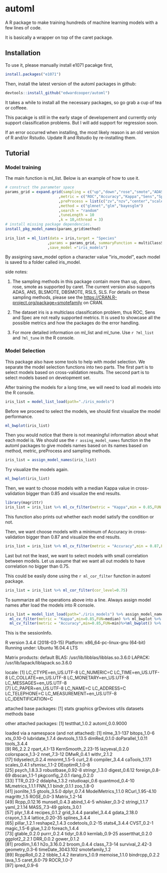 # automl
A R package to make training hundreds of machine learning models with a few lines of code. 

It is basically a wrapper on top of the caret package.

## Installation 



To use it, please manually install e1071 pacakge first,
```r
install.packages("e1071")
```
Then, install the latest version of the automl packages in github: 
```r
devtools::install_github("edwardcooper/automl")
```
It takes a while to install all the necessary packages, so go grab a cup of tea or coffeee. 


This pacakge is still in the early stage of developement and currently only support classification problems. But I will add support for regression soon. 

If an error occurred when installing, the most likely reason is an old version of R and/or Rstudio. Update R and Rstudio by re-installing them. 

## Tutorial


### Model training
The main function is ml_list. Below is an example of how to use it. 



```r
# construct the parameter space
params_grid = expand.grid(sampling = c("up","down","rose","smote","ADAS")
                        ,metric = c("ROC","Accuracy","Kappa","Sens","Spec")
                        ,preProcess = list(c("zv","nzv","center","scale"),c("center","scale"))
                        ,method = c("glmnet","glm","bayesglm")
                        ,search = "random"
                        ,tuneLength = 10
                        ,k = 10,nthread = 3)
# install missing package dependencies.
install_pkg_model_names(params_grid$method)
 
iris_list = ml_list(data = iris,target = "Species"
                   ,params = params_grid, summaryFunction = multiClassSummary
                   ,save_model ="iris_models")
```

By assigning save_model option a character value "iris_model", each model is saved to a folder called iris_model.


side notes:

1. The sampling methods in this package contain more than up, down, rose, smote as supported by caret. The current version also supports ADAS, ANS, BLSMOTE, DBSMOTE, RSLS, SLS. For details on these sampling methods, please see the https://CRAN.R-project.org/package=smotefamily on CRAN.

2. The dataset iris is a multiclass classification problem, thus ROC, Sens and Spec are not really supported metrics. It is used to showcase all the possible metrics and how the packages do the error handling. 

3. For more detailed information on ml_list and ml_tune. Use `r ?ml_list` and `?ml_tune` in the R console. 






### Model Selection

This package also have some tools to help with model selection. We separate the model selection functions into two parts. The first part is to select models based on cross-validation results. The second part is to select models based on development set.

After training the models for a long time, we will need to load all models into the R console. 

```r
iris_list = model_list_load(path="./iris_models")

```

Before we proceed to select the models, we should first visualize the model performance. 

```r
ml_bwplot(iris_list)

```

Then you would notice that there is not meaningful information about what each model is. We should use the `r assing_model_names` function in the automl packages to give models names based on its names based on method, metric, preProcess and sampling methods.

```r
iris_list = assign_model_names(iris_list) 
```

Try visualize the models again. 

```r
ml_bwplot(iris_list)

```

Then, we want to choose models with a median Kappa value in cross-validation bigger than 0.85 and visualize the end results. 
```r
library(magrittr)
iris_list = iris_list %>% ml_cv_filter(metric = "Kappa",min = 0.85,FUN = median) %>% ml_bwplot()
```

This function also prints out whether each model satisfy the condition or not. 

Then, we want choose models with a minimum of Accuracy in cross-validation bigger than 0.87 and visualize the end results. 

```r
iris_list = iris_list %>% ml_cv_filter(metric = "Accuracy",min = 0.87,FUN = min) %>% ml_bwplot()
```

Last but not the least, we want to select models with small correlation between models. Let us assume that we want all out models to have correlation no bigger than 0.75.

This could be easily done using the `r ml_cor_filter` function in automl package.

```r
iris_list = iris_list %>% ml_cor_filter(cor_level=0.75)
```

To summarize all the operations above into a line. Always assign model names after load the models into R console.

```r
iris_list = model_list_load(path="./iris_models") %>% assign_model_names %>% ml_bwplot %>%
  ml_cv_filter(metric = "Kappa",min=0.85,FUN=median) %>% ml_bwplot %>%
  ml_cv_filter(metric = "Accuracy",min=0.85,FUN=min)%>%ml_bwplot() %>% ml_cor_filter(cor_level = 0.75)
```



This is the sessionInfo.

R version 3.4.4 (2018-03-15)
Platform: x86_64-pc-linux-gnu (64-bit)
Running under: Ubuntu 16.04.4 LTS

Matrix products: default
BLAS: /usr/lib/libblas/libblas.so.3.6.0
LAPACK: /usr/lib/lapack/liblapack.so.3.6.0

locale:
 [1] LC_CTYPE=en_US.UTF-8       LC_NUMERIC=C               LC_TIME=en_US.UTF-8        LC_COLLATE=en_US.UTF-8     LC_MONETARY=en_US.UTF-8    LC_MESSAGES=en_US.UTF-8   
 [7] LC_PAPER=en_US.UTF-8       LC_NAME=C                  LC_ADDRESS=C               LC_TELEPHONE=C             LC_MEASUREMENT=en_US.UTF-8 LC_IDENTIFICATION=C       

attached base packages:
[1] stats     graphics  grDevices utils     datasets  methods   base     

other attached packages:
[1] testthat_1.0.2  automl_0.0.9000

loaded via a namespace (and not attached):
 [1] nlme_3.1-137       bitops_1.0-6       xts_0.10-0         lubridate_1.7.4    devtools_1.13.5    dimRed_0.1.0       doParallel_1.0.11  tools_3.4.4       
 [9] R6_2.2.2           rpart_4.1-13       KernSmooth_2.23-15 lazyeval_0.2.0     colorspace_1.3-2   nnet_7.3-12        DMwR_0.4.1         withr_2.1.2       
[17] tidyselect_0.2.4   mnormt_1.5-5       curl_2.6           compiler_3.4.4     caTools_1.17.1     scales_0.4.1       sfsmisc_1.1-2      DEoptimR_1.0-8    
[25] psych_1.8.3.3      robustbase_0.92-8  stringr_1.3.0      digest_0.6.12      foreign_0.8-69     dbscan_1.1-1       pkgconfig_2.0.1    rlang_0.2.0       
[33] TTR_0.23-2         ddalpha_1.3.2      rstudioapi_0.6     quantmod_0.4-10    MLmetrics_1.1.1    FNN_1.1            bindr_0.1.1        zoo_1.8-0         
[41] jsonlite_1.5       gtools_3.5.0       dplyr_0.7.4        ModelMetrics_1.1.0 RCurl_1.95-4.10    magrittr_1.5       ROSE_0.0-3         Matrix_1.2-14     
[49] Rcpp_0.12.16       munsell_0.4.3      abind_1.4-5        whisker_0.3-2      stringi_1.1.7      yaml_2.1.14        MASS_7.3-49        gplots_3.0.1      
[57] plyr_1.8.4         recipes_0.1.2      grid_3.4.4         parallel_3.4.4     gdata_2.18.0       crayon_1.3.4       lattice_0.20-35    splines_3.4.4     
[65] pillar_1.2.1       reshape2_1.4.3     codetools_0.2-15   stats4_3.4.4       CVST_0.2-1         magic_1.5-6        glue_1.2.0         foreach_1.4.4     
[73] gtable_0.2.0       purrr_0.2.4        tidyr_0.8.0        kernlab_0.9-25     assertthat_0.2.0   ggplot2_2.2.1      DRR_0.0.2          gower_0.1.2       
[81] prodlim_1.6.1      h2o_3.16.0.2       broom_0.4.4        class_7.3-14       survival_2.42-3    geometry_0.3-6     timeDate_3043.102  smotefamily_1.2   
[89] RcppRoll_0.2.2     tibble_1.4.2       iterators_1.0.9    memoise_1.1.0      bindrcpp_0.2.2     lava_1.5           caret_6.0-79       ROCR_1.0-7        
[97] ipred_0.9-6  
